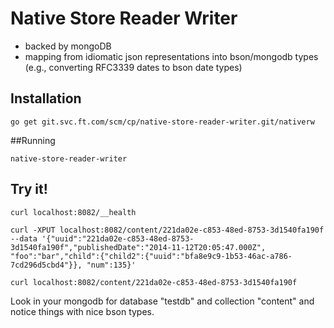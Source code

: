 # Native Store Reader Writer

- backed by mongoDB
- mapping from idiomatic json representations into bson/mongodb types (e.g., converting RFC3339 dates to bson date types)

## Installation

	go get git.svc.ft.com/scm/cp/native-store-reader-writer.git/nativerw

##Running

    native-store-reader-writer

## Try it!

    curl localhost:8082/__health

	curl -XPUT localhost:8082/content/221da02e-c853-48ed-8753-3d1540fa190f --data '{"uuid":"221da02e-c853-48ed-8753-3d1540fa190f","publishedDate":"2014-11-12T20:05:47.000Z", "foo":"bar","child":{"child2":{"uuid":"bfa8e9c9-1b53-46ac-a786-7cd296d5cbd4"}}, "num":135}'

	curl localhost:8082/content/221da02e-c853-48ed-8753-3d1540fa190f

Look in your mongodb for database "testdb" and collection "content" and notice things with nice bson types.

